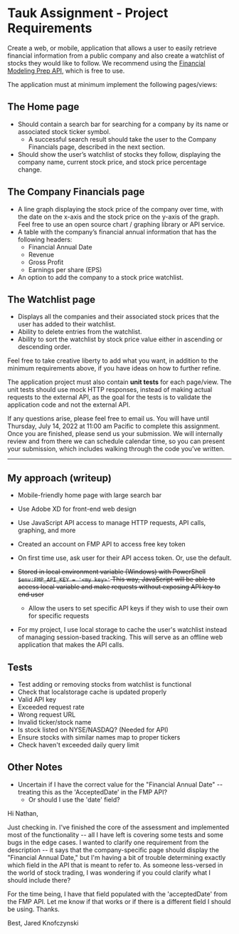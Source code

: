 # Tauk Assignment - Project Requirements

Create a web, or mobile, application that allows a user to easily retrieve financial information from a public company and also create a watchlist of stocks they would like to follow.
We recommend using the [Financial Modeling Prep API](https://site.financialmodelingprep.com/developer/docs/), which is free to use.

The application must at minimum implement the following pages/views:

## The Home page

* Should contain a search bar for searching for a company by its name or associated stock ticker symbol.
  * A successful search result should take the user to the Company Financials page, described in the next section.
* Should show the user’s watchlist of stocks they follow, displaying the company name, current stock price, and stock price percentage change.

## The Company Financials page

* A line graph displaying the stock price of the company over time, with the date on the x-axis and the stock price on the y-axis of the graph. Feel free to use an open source chart / graphing library or API service.
* A table with the company’s financial annual information that has the following headers:
  * Financial Annual Date
  * Revenue
  * Gross Profit
  * Earnings per share (EPS)
* An option to add the company to a stock price watchlist.

## The Watchlist page

* Displays all the companies and their associated stock prices that the user has added to their watchlist.
* Ability to delete entries from the watchlist.
* Ability to sort the watchlist by stock price value either in ascending or descending order.

Feel free to take creative liberty to add what you want, in addition to the minimum requirements above, if you have ideas on how to further refine.

The application project must also contain **unit tests** for each page/view. The unit tests should use mock HTTP responses, instead of making actual requests to the external API, as the goal for the tests is to validate the application code and not the external API.

If any questions arise, please feel free to email us. You will have until Thursday, July 14, 2022 at 11:00 am Pacific to complete this assignment. Once you are finished, please send us your submission. We will internally review and from there we can schedule calendar time, so you can present your submission, which includes walking through the code you’ve written.

--------

## My approach (writeup)

* Mobile-friendly home page with large search bar
* Use Adobe XD for front-end web design
* Use JavaScript API access to manage HTTP requests, API calls, graphing, and more

* Created an account on FMP API to access free key token
* On first time use, ask user for their API access token. Or, use the default.
* ~~Stored in local environment variable (Windows) with PowerShell `$env:FMP_API_KEY = '<my key>'` This way, JavaScript will be able to access local variable and make requests without exposing API key to end user~~
  * Allow the users to set specific API keys if they wish to use their own for specific requests
* For my project, I use local storage to cache the user's watchlist instead of managing session-based tracking. This will serve as an offline web application that makes the API calls.

## Tests

* Test adding or removing stocks from watchlist is functional
* Check that localstorage cache is updated properly
* Valid API key
* Exceeded request rate
* Wrong request URL
* Invalid ticker/stock name
* Is stock listed on NYSE/NASDAQ? (Needed for API)
* Ensure stocks with similar names map to proper tickers
* Check haven't exceeded daily query limit

## Other Notes

* Uncertain if I have the correct value for the "Financial Annual Date" -- treating this as the 'AcceptedDate' in the FMP API?
  * Or should I use the 'date' field?

Hi Nathan,

Just checking in. I've finished the core of the assessment and implemented most of the functionality -- all I have left is covering some tests and some bugs in the edge cases. I wanted to clarify one requirement from the description -- it says that the company-specific page should display the "Financial Annual Date," but I'm having a bit of trouble determining exactly which field in the API that is meant to refer to. As someone less-versed in the world of stock trading, I was wondering if you could clarify what I should include there?

For the time being, I have that field populated with the 'acceptedDate' from the FMP API. Let me know if that works or if there is a different field I should be using. Thanks.

Best,
Jared Knofczynski
